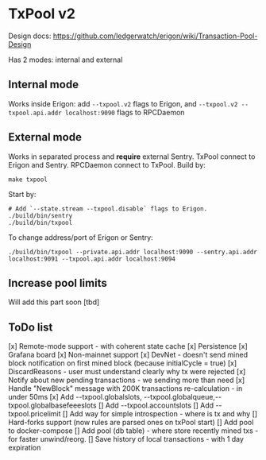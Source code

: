 # TxPool v2

Design docs: https://github.com/ledgerwatch/erigon/wiki/Transaction-Pool-Design

Has 2 modes: internal and external

## Internal mode

Works inside Erigon: add `--txpool.v2` flags to Erigon, and `--txpool.v2 --txpool.api.addr localhost:9090` flags to
RPCDaemon

## External mode

Works in separated process and **require** external Sentry. TxPool connect to Erigon and Sentry. RPCDaemon connect to
TxPool. Build by:

```
make txpool
```

Start by:

```
# Add `--state.stream --txpool.disable` flags to Erigon.
./build/bin/sentry
./build/bin/txpool
```

To change address/port of Erigon or Sentry:

```
./build/bin/txpool --private.api.addr localhost:9090 --sentry.api.addr localhost:9091 --txpool.api.addr localhost:9094
```

## Increase pool limits

Will add this part soon [tbd]

## ToDo list

[x] Remote-mode support - with coherent state cache
[x] Persistence
[x] Grafana board
[x] Non-mainnet support
[x] DevNet - doesn't send mined block notification on first mined block (because initialCycle = true)
[x] DiscardReasons - user must understand clearly why tx were rejected
[x] Notify about new pending transactions - we sending more than need
[x] Handle "NewBlock" message with 200K transactions re-calculation - in under 50ms
[x] Add --txpool.globalslots, --txpool.globalqueue,--txpool.globalbasefeeeslots
[] Add --txpool.accountslots
[] Add --txpool.pricelimit
[] Add way for simple introspection - where is tx and why
[] Hard-forks support (now rules are parsed ones on txPool start)
[] Add pool to docker-compose
[] Add pool (db table) - where store recently mined txs - for faster unwind/reorg.
[] Save history of local transactions - with 1 day expiration
